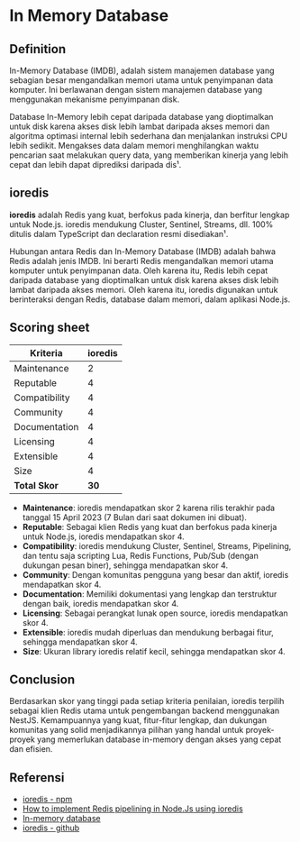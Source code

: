 # In Memory Database

## Definition

In-Memory Database (IMDB), adalah sistem manajemen database yang sebagian besar mengandalkan memori utama untuk penyimpanan data komputer. Ini berlawanan dengan sistem manajemen database yang menggunakan mekanisme penyimpanan disk.

Database In-Memory lebih cepat daripada database yang dioptimalkan untuk disk karena akses disk lebih lambat daripada akses memori dan algoritma optimasi internal lebih sederhana dan menjalankan instruksi CPU lebih sedikit. Mengakses data dalam memori menghilangkan waktu pencarian saat melakukan query data, yang memberikan kinerja yang lebih cepat dan lebih dapat diprediksi daripada dis¹.

## ioredis

**ioredis** adalah Redis yang kuat, berfokus pada kinerja, dan berfitur lengkap untuk Node.js. ioredis mendukung Cluster, Sentinel, Streams, dll. 100% ditulis dalam TypeScript dan declaration resmi disediakan¹.

Hubungan antara Redis dan In-Memory Database (IMDB) adalah bahwa Redis adalah jenis IMDB. Ini berarti Redis mengandalkan memori utama komputer untuk penyimpanan data. Oleh karena itu, Redis lebih cepat daripada database yang dioptimalkan untuk disk karena akses disk lebih lambat daripada akses memori. Oleh karena itu, ioredis digunakan untuk berinteraksi dengan Redis, database dalam memori, dalam aplikasi Node.js.

## Scoring sheet

| Kriteria       | ioredis |
| -------------- | ------- |
| Maintenance   | 2       |
| Reputable       | 4       |
| Compatibility | 4       |
| Community      | 4       |
| Documentation    | 4       |
| Licensing        | 4       |
| Extensible| 4       |
| Size         | 4       |
| **Total Skor** | **30**  |

- **Maintenance**: ioredis mendapatkan skor 2 karena rilis terakhir pada tanggal 15 April 2023 (7 Bulan dari saat dokumen ini dibuat).
- **Reputable**: Sebagai klien Redis yang kuat dan berfokus pada kinerja untuk Node.js, ioredis mendapatkan skor 4.
- **Compatibility**: ioredis mendukung Cluster, Sentinel, Streams, Pipelining, dan tentu saja scripting Lua, Redis Functions, Pub/Sub (dengan dukungan pesan biner), sehingga mendapatkan skor 4.
- **Community**: Dengan komunitas pengguna yang besar dan aktif, ioredis mendapatkan skor 4.
- **Documentation**: Memiliki dokumentasi yang lengkap dan terstruktur dengan baik, ioredis mendapatkan skor 4.
- **Licensing**: Sebagai perangkat lunak open source, ioredis mendapatkan skor 4.
- **Extensible**: ioredis mudah diperluas dan mendukung berbagai fitur, sehingga mendapatkan skor 4.
- **Size**: Ukuran library ioredis relatif kecil, sehingga mendapatkan skor 4. 

## Conclusion

Berdasarkan skor yang tinggi pada setiap kriteria penilaian, ioredis terpilih sebagai klien Redis utama untuk pengembangan backend menggunakan NestJS. Kemampuannya yang kuat, fitur-fitur lengkap, dan dukungan komunitas yang solid menjadikannya pilihan yang handal untuk proyek-proyek yang memerlukan database in-memory dengan akses yang cepat dan efisien.


## Referensi

- [ioredis - npm](https://www.npmjs.com/package/ioredis)
- [How to implement Redis pipelining in Node.Js using ioredis](https://medium.com/@239yash/how-to-implement-redis-pipelining-in-node-js-using-ioredis-ba3eab32f1a7)
- [In-memory database](https://en.wikipedia.org/wiki/In-memory_database)
- [ioredis - github](https://github.com/redis/ioredis)
